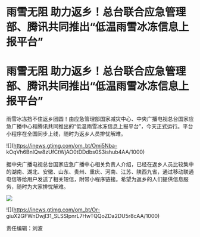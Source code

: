 # 雨雪无阻 助力返乡！总台联合应急管理部、腾讯共同推出“低温雨雪冰冻信息上报平台”

# 雨雪无阻 助力返乡！总台联合应急管理部、腾讯共同推出“低温雨雪冰冻信息上报平台”

雨雪冰冻挡不住返乡团圆！由应急管理部国家减灾中心、中央广播电视总台国家应急广播中心和腾讯共同推出的“低温雨雪冰冻信息上报平台”，今天正式运行。平台小程序在全国同步上线，随时为返乡人员排忧解难。

![](https://inews.gtimg.com/om_bt/Omi5Nba-
kOqVh6BnlQw8zUfCtWjAO0tDDdbs0S3ishub4AA/1000)

据中央广播电视总台国家应急广播中心相关负责人介绍，已经在返乡人员比较集中的湖南、湖北、安徽、山东、贵州、重庆、河南、江苏、陕西九省，通过移动联通电信等给用户发送了相关短信，附带小程序链接。希望为返乡的人们提供信息服务，随时为大家排忧解难。

![](https://inews.gtimg.com/om_bt/OC01RB38UALDp6rRXoiiSH0jd78rIx35MNrW-n0LgG96QAA/1000)

![](https://inews.gtimg.com/om_bt/Or-
giuX2GFWnDwjI31_SLSSIpnrL7HwTQQoZDa2DU5r8cAA/1000)

责任编辑：刘波

